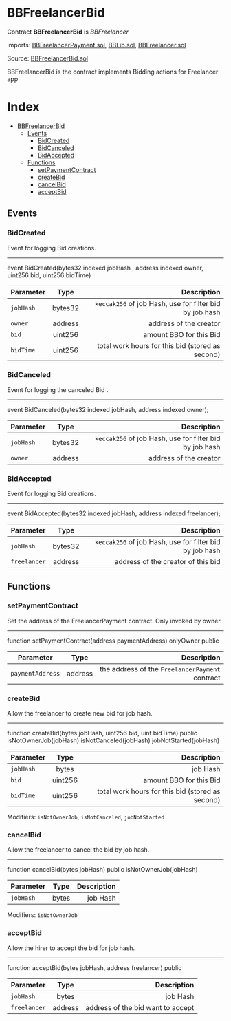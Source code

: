 # BBFreelancerBid

Contract **BBFreelancerBid** is *BBFreelancer* 

imports: [BBFreelancerPayment.sol](../../src/contracts/BBFreelancerPayment.sol), [BBLib.sol](../../src/contracts/BBLib.sol), [BBFreelancer.sol](../../src/contracts/BBFreelancer.sol)

Source: [BBFreelancerBid.sol](../../src/contracts/BBFreelancerBid.sol)

BBFreelancerBid is the contract implements Bidding actions for Freelancer app

Index
=================

   * [BBFreelancerBid](#bbfreelancerbid)
      * [Events](#events)
         * [BidCreated](#bidcreated)
         * [BidCanceled](#bidcanceled)
         * [BidAccepted](#bidaccepted)
      * [Functions](#functions)
         * [setPaymentContract](#setpaymentcontract)
         * [createBid](#createbid)
         * [cancelBid](#cancelbid)
         * [acceptBid](#acceptbid)

## Events

### BidCreated
Event for logging Bid creations.

---
event BidCreated(bytes32 indexed jobHash , address indexed owner, uint256 bid, uint256 bidTime)

| Parameter     | Type          | Description                 |
| ------------- |:-------------:| ---------------------------:|
| `jobHash`       | bytes32          | `keccak256` of job Hash, use for filter bid by job hash|
| `owner`         | address          |  address of the creator|
| `bid`           | uint256          |  amount BBO for this Bid|
| `bidTime`       | uint256          |  total work hours for this bid (stored as second)|


### BidCanceled
Event for logging the canceled Bid .

---
event BidCanceled(bytes32 indexed jobHash, address indexed owner);

| Parameter     | Type          | Description                 |
| ------------- |:-------------:| ---------------------------:|
| `jobHash`       | bytes32          | `keccak256` of job Hash, use for filter bid by job hash|
| `owner`         | address          |  address of the creator|


### BidAccepted
Event for logging Bid creations.

---
event BidAccepted(bytes32 indexed jobHash, address indexed freelancer);

| Parameter     | Type          | Description                 |
| ------------- |:-------------:| ---------------------------:|
| `jobHash`       | bytes32          | `keccak256` of job Hash, use for filter bid by job hash|
| `freelancer`         | address     |  address of the creator of this bid|


## Functions

### setPaymentContract
Set the address of the FreelancerPayment contract. Only invoked by owner.

---

function setPaymentContract(address paymentAddress) onlyOwner public 

| Parameter     | Type          | Description                 |
| ------------- |:-------------:| ---------------------------:|
| `paymentAddress`       | address       | the address of the `FreelancerPayment` contract |

### createBid
Allow the freelancer to create new bid for job hash.

---

function createBid(bytes jobHash, uint256 bid, uint bidTime) public 
   isNotOwnerJob(jobHash)
   isNotCanceled(jobHash)
   jobNotStarted(jobHash) 

| Parameter     | Type          | Description                 |
| ------------- |:-------------:| ---------------------------:|
| `jobHash`       | bytes            | job Hash|
| `bid`           | uint256          |  amount BBO for this Bid|
| `bidTime`       | uint256          |  total work hours for this bid (stored as second)|

Modifiers: `isNotOwnerJob`, `isNotCanceled`, `jobNotStarted`

### cancelBid
Allow the freelancer to cancel the bid by job hash.

---

function cancelBid(bytes jobHash) public isNotOwnerJob(jobHash) 

| Parameter     | Type          | Description                 |
| ------------- |:-------------:| ---------------------------:|
| `jobHash`       | bytes            | job Hash|

Modifiers: `isNotOwnerJob`

### acceptBid
Allow the hirer to accept the bid for job hash.

---

function acceptBid(bytes jobHash, address freelancer) public


| Parameter     | Type          | Description                 |
| ------------- |:-------------:| ---------------------------:|
| `jobHash`       | bytes            | job Hash|
| `freelancer`       | address            | address of the bid want to accept|


